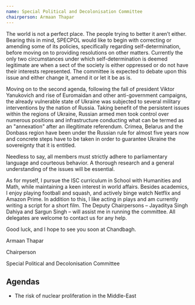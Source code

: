 ```yaml
---
name: Special Political and Decolonisation Committee
chairperson: Armaan Thapar
---
```

The world is not a perfect place. The people trying to better it aren’t either. Bearing this in mind, SPECPOL would like to begin with correcting or amending some of its policies, specifically regarding self-determination, before moving on to providing resolutions on other matters. Currently the only two circumstances under which self-determination is deemed legitimate are when a sect of the society is either oppressed or do not have their interests represented. The committee is expected to debate upon this issue and either change it, amend it or let it be as is.

Moving on to the second agenda, following the fall of president Viktor Yanukovich and rise of Euromaidan and other anti-government campaigns, the already vulnerable state of Ukraine was subjected to several military interventions by the nation of Russia. Taking benefit of the persistent issues within the regions of Ukraine, Russian armed men took control over numerous positions and infrastructure conducting what can be termed as an "annexation" after an illegitimate referendum. Crimea, Belarus and the Donbass region have been under the Russian rule for almost five years now and concrete steps have to be taken in order to guarantee Ukraine the sovereignty that it is entitled.

Needless to say, all members must strictly adhere to parliamentary language and
courteous behavior. A thorough research and a general understanding of the issues will be essential.

As for myself, I pursue the ISC curriculum in School with Humanities and Math, while maintaining a keen interest in world affairs. Besides academics, I enjoy playing football and squash, and actively binge watch Netflix and Amazon Prime. In addition to this, I like acting in plays and am currently writing a script for a short film. The Deputy Chairpersons – Jayaditya Singh Dahiya and Sargun Singh – will assist me in running the committee. All delegates are welcome to contact us for any help.

Good luck, and I hope to see you soon at Chandbagh.

Armaan Thapar

Chairperson

Special Political and Decolonisation Committee

## Agendas

- The risk of nuclear proliferation in the Middle-East
